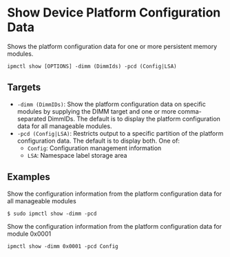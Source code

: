 # Show Device Platform Configuration Data

Shows the platform configuration data for one or more persistent memory modules.

```
ipmctl show [OPTIONS] -dimm (DimmIds) -pcd (Config|LSA)
```

## **Targets**

* `-dimm (DimmIDs)`: Show the platform configuration data on specific modules by supplying the DIMM target and one or more comma-separated DimmIDs. The default is to display the platform configuration data for all manageable modules.
* `-pcd (Config|LSA)`: Restricts output to a specific partition of the platform configuration data. The default is to display both. One of:
  * `Config`: Configuration management information
  * `LSA`: Namespace label storage area

## **Examples**

Show the configuration information from the platform configuration data for all manageable modules

```
$ sudo ipmctl show -dimm -pcd
```

Show the configuration information from the platform configuration data for module 0x0001

```
ipmctl show -dimm 0x0001 -pcd Config
```
